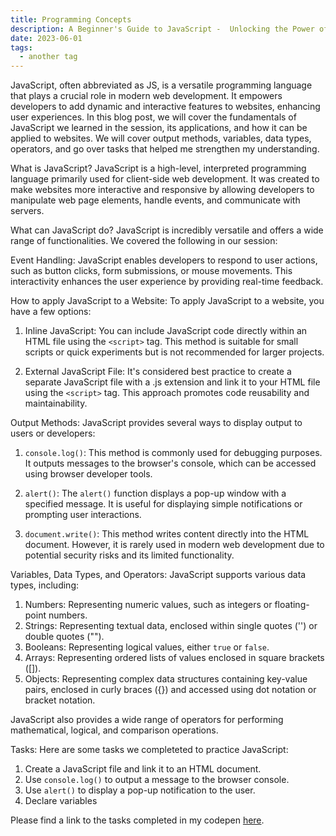 ```yaml
---
title: Programming Concepts
description: A Beginner's Guide to JavaScript -  Unlocking the Power of Web Development
date: 2023-06-01
tags:
  - another tag
---
```


JavaScript, often abbreviated as JS, is a versatile programming language that plays a crucial role in modern web development. It empowers developers to add dynamic and interactive features to websites, enhancing user experiences. In this blog post, we will cover the fundamentals of JavaScript we learned in the session, its applications, and how it can be applied to websites. We will cover output methods, variables, data types, operators, and go over tasks that helped me strengthen my understanding.

What is JavaScript?
JavaScript is a high-level, interpreted programming language primarily used for client-side web development. It was created to make websites more interactive and responsive by allowing developers to manipulate web page elements, handle events, and communicate with servers.

What can JavaScript do?
JavaScript is incredibly versatile and offers a wide range of functionalities. We covered the following in our session:

Event Handling: JavaScript enables developers to respond to user actions, such as button clicks, form submissions, or mouse movements. This interactivity enhances the user experience by providing real-time feedback.

How to apply JavaScript to a Website:
To apply JavaScript to a website, you have a few options:

1. Inline JavaScript: You can include JavaScript code directly within an HTML file using the `<script>` tag. This method is suitable for small scripts or quick experiments but is not recommended for larger projects.

2. External JavaScript File: It's considered best practice to create a separate JavaScript file with a .js extension and link it to your HTML file using the `<script>` tag. This approach promotes code reusability and maintainability.

Output Methods:
JavaScript provides several ways to display output to users or developers:

1. `console.log()`: This method is commonly used for debugging purposes. It outputs messages to the browser's console, which can be accessed using browser developer tools.

2. `alert()`: The `alert()` function displays a pop-up window with a specified message. It is useful for displaying simple notifications or prompting user interactions.

3. `document.write()`: This method writes content directly into the HTML document. However, it is rarely used in modern web development due to potential security risks and its limited functionality.

Variables, Data Types, and Operators:
JavaScript supports various data types, including:

1. Numbers: Representing numeric values, such as integers or floating-point numbers.
2. Strings: Representing textual data, enclosed within single quotes ('') or double quotes ("").
3. Booleans: Representing logical values, either `true` or `false`.
4. Arrays: Representing ordered lists of values enclosed in square brackets ([]).
5. Objects: Representing complex data structures containing key-value pairs, enclosed in curly braces ({}) and accessed using dot notation or bracket notation.

JavaScript also provides a wide range of operators for performing mathematical, logical, and comparison operations.

Tasks:
Here are some tasks we completeted to practice JavaScript:

1. Create a JavaScript file and link it to an HTML document.
2. Use `console.log()` to output a message to the browser console.
3. Use `alert()` to display a pop-up notification to the user.
4. Declare variables

Please find a link to the tasks completed in my codepen <a href="https://codepen.io/C-siegel31/pen/ExdLONX?editors=0012">here</a>.